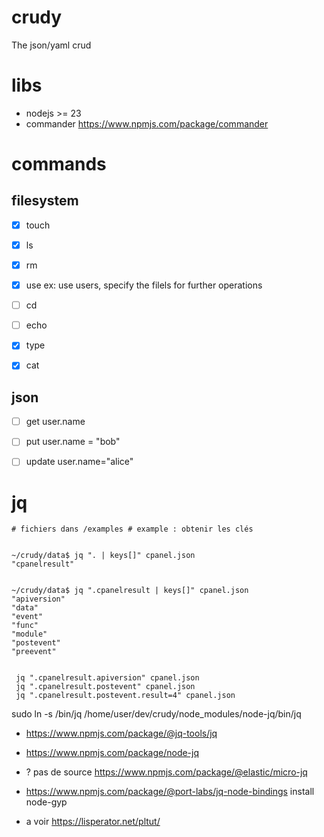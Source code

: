 # crudy

The json/yaml crud

# libs
- nodejs >= 23
- commander https://www.npmjs.com/package/commander

# commands
## filesystem
- [X] touch
- [X] ls
- [X] rm
- [X] use ex: use users, specify the filels
 for further operations
- [ ] cd
- [ ] echo
- [X] type
- [X] cat   


## json

- [ ] get  user.name
- [ ] put user.name = "bob"
- [ ] update user.name="alice"


# jq

```
# fichiers dans /examples # example : obtenir les clés


~/crudy/data$ jq ". | keys[]" cpanel.json 
"cpanelresult"


~/crudy/data$ jq ".cpanelresult | keys[]" cpanel.json 
"apiversion"
"data"
"event"
"func"
"module"
"postevent"
"preevent"


 jq ".cpanelresult.apiversion" cpanel.json 
 jq ".cpanelresult.postevent" cpanel.json 
 jq ".cpanelresult.postevent.result=4" cpanel.json 

```

sudo ln -s /bin/jq /home/user/dev/crudy/node_modules/node-jq/bin/jq


- https://www.npmjs.com/package/@jq-tools/jq
- https://www.npmjs.com/package/node-jq
- ? pas de source https://www.npmjs.com/package/@elastic/micro-jq
- https://www.npmjs.com/package/@port-labs/jq-node-bindings install node-gyp

- a voir https://lisperator.net/pltut/